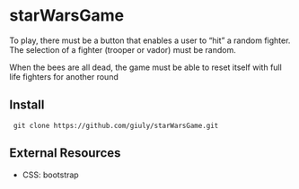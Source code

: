 # starWarsGame
To play, there must be a button that enables a user to “hit” a random fighter. The selection of a fighter (trooper or vador) must be random. 
 
When the bees are all dead, the game must be able to reset itself with full life fighters for another round

## Install

```shell
 git clone https://github.com/giuly/starWarsGame.git
```

## External Resources

 * CSS: bootstrap

